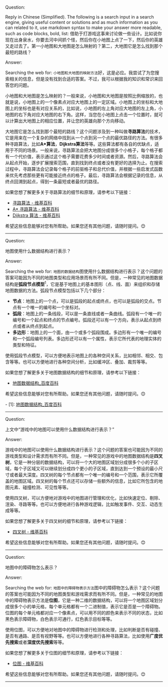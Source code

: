 Question:

Reply in Chinese (Simplified).
The following is a search input in a search engine, giving useful content or solutions and as much information as you can related to it, use markdown syntax to make your answer more readable, such as code blocks, bold, list:
借助于打游戏这事来讨论做一些设计。比如说你现在出身泉水，你要去河中间抓个怪，然后你在小地图上点了一下，然后你的英雄又走过去了。第一小地图和大地图是怎么映射的？第二，大地图它是怎么找到那个最短的路线？

Answer:

Searching the web for: `小地图和大地图的映射方法`好，这是必应。我尝试了为您搜索相关的信息，但是没有找到合适的答案。不过，我可以根据我的知识和常识来回答您的问题。

小地图和大地图是怎么映射的？一般来说，小地图和大地图是按照比例缩放的，也就是说，小地图上的一个像素点对应大地图上的一定区域。小地图上的坐标和大地图上的坐标也是有对应关系的，比如说，小地图的左上角对应大地图的左上角，小地图的右下角对应大地图的右下角。这样，当您在小地图上点击一个位置时，就可以计算出大地图上的相应位置，并让您的英雄向那个方向移动。

大地图它是怎么找到那个最短的路线？这个问题涉及到一种叫做**寻路算法**的技术，它是用来在一个复杂的网络中找到从一个点到另一个点的最优路径的方法。有很多种寻路算法，比如**A*算法**，**Dijkstra算法**等等。这些算法都有各自的优缺点，适用于不同的场景。一般来说，寻路算法会把大地图分成很多个小格子，每个格子都有一个代价值，表示通过这个格子需要花费多少时间或者资源。然后，寻路算法会从起点开始，逐步扩展搜索范围，直到找到终点或者没有更好的选择为止。在搜索过程中，寻路算法会记录每个格子的前驱格子和总代价值，并根据一些启发式函数来优先考虑那些更有可能接近终点的格子。最后，寻路算法会根据记录的信息，从终点回溯到起点，得到一条最短或者最优的路径。

如果您想了解更多关于寻路算法的细节和原理，请参考以下链接：

- [寻路算法 - 维基百科](https://zh.wikipedia.org/wiki/%E5%B0%8B%E8%B7%AF%E6%BC%94%E7%AE%97%E6%B3%95)
- [A* 寻路算法 - 维基百科](https://zh.wikipedia.org/wiki/A*%E6%90%9C%E5%B0%8B%E6%BC%94%E7%AE%97%E6%B3%95)
- [Dijkstra 算法 - 维基百科](https://zh.wikipedia.org/wiki/%E6%88%B4%E5%85%8B%E6%96%AF%E7%89%B9%E6%BC%94%E7%AE%97%E6%B3%95)

希望这些信息能够对您有所帮助。如果您还有其他问题，请随时提问。😊


<hr/>

Question:

地图使用什么数据结构进行表示？

Answer:

Searching the web for: `地图的数据结构`图使用什么数据结构进行表示？这个问题的答案可能因为不同的地图类型和应用场景而有所不同。但是，一种常见的地图数据结构是**弧段节点模型**<sup>1</sup>，它是基于地图上的基本图形（点、线、面）来组织和存储地图数据的方法。弧段节点模型包括以下几个部分：

- **节点**：地图上的一个点，可以是弧段的起点或终点，也可以是弧段的交点。节点有一个唯一的编号和一个坐标对。
- **弧段**：地图上的一条线段，可以是一条直线或者一条曲线。弧段有一个唯一的编号和一个起点和终点的节点编号。弧段还可以有一个方向，表示从起点到终点或者从终点到起点。
- **多边形**：地图上的一个面，由一个或多个弧段围成。多边形有一个唯一的编号和一个弧段编号列表。多边形还可以有一个属性，表示它所代表的地理实体的类型和特征。

使用弧段节点模型，可以方便地表示地图上的各种空间关系，比如相邻、相交、包含等等。也可以方便地进行各种空间分析，比如缓冲区、叠加、裁剪等等。

如果您想了解更多关于地图数据结构的细节和原理，请参考以下链接：

- [地图数据结构_百度百科](https://baike.baidu.com/item/%E5%9C%B0%E5%9B%BE%E6%95%B0%E6%8D%AE%E7%BB%93%E6%9E%84)

希望这些信息能够对您有所帮助。如果您还有其他问题，请随时提问。😊

\-
\[1]: [地图数据结构_百度百科](https://baike.baidu.com/item/%E5%9C%B0%E5%9B%BE%E6%95%B0%E6%8D%AE%E7%BB%93%E6%9E%84)

<hr/>

Question:

上文中“游戏中的地图可以使用什么数据结构进行表示？”

Answer:

游戏中的地图可以使用什么数据结构进行表示？这个问题的答案也可能因为不同的游戏类型和设计需求而有所不同。但是，一种常见的游戏中的地图数据结构是**四叉树**，它是一种分层的数据结构，可以将一个大的地图区域划分成很多个小的子区域，每个子区域又可以继续划分成四个更小的子区域，直到达到一个预设的最小尺寸或者最大深度。四叉树的每个节点都有一个唯一的编号和一个范围，表示它所覆盖的地图区域。四叉树的每个节点还可以存储一些额外的信息，比如它所包含的地图元素、碰撞检测、可见性等等。

使用四叉树，可以方便地对游戏中的地图进行管理和优化，比如快速定位、剔除、渲染、寻路等等。也可以方便地进行各种游戏逻辑，比如触发事件、交互、动态生成等等。

如果您想了解更多关于四叉树的细节和原理，请参考以下链接：

- [四叉树 - 维基百科](https://zh.wikipedia.org/wiki/%E5%9B%9B%E5%8F%89%E6%A0%91)

希望这些信息能够对您有所帮助。如果您还有其他问题，请随时提问。😊


<hr/>

Question:

地图中的障碍物怎么表示？

Answer:

Searching the web for: `地图中的障碍物表示方法`图中的障碍物怎么表示？这个问题的答案也可能因为不同的地图类型和游戏需求而有所不同。但是，一种常见的地图中的障碍物表示方法是**位图**，它是一种二维的数据结构，可以将一个地图区域划分成很多个小的单元格，每个单元格都有一个二进制值，表示它是否是一个障碍物。位图的每个单元格都对应一个像素点，可以用不同的颜色来表示不同的状态，比如黑色表示障碍物，白色表示可通行，红色表示目标等等。

使用位图，可以方便地对地图中的障碍物进行检测和处理，比如判断是否有碰撞、是否有通路、是否有视野等等。也可以方便地进行各种寻路算法，比如使用**广度优先搜索**或者**深度优先搜索**等等。

如果您想了解更多关于位图的细节和原理，请参考以下链接：

- [位图 - 维基百科](https://zh.wikipedia.org/wiki/%E4%BD%8D%E5%9B%BE)

希望这些信息能够对您有所帮助。如果您还有其他问题，请随时提问。😊


<hr/>

